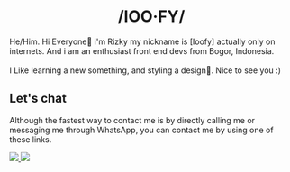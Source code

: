 <h1 align="middle">/IOO·FY/</h1>

<p> He/Him. Hi Everyone👋 i'm Rizky my nickname is [Ioofy] actually only on internets. And i am an enthusiast front end devs from Bogor, Indonesia.<br/><br/>I Like
    learning a new something, and styling a design💅. Nice to see you :)</p>

## Let's chat

Although the fastest way to contact me is by directly calling me or messaging me through WhatsApp, you can contact me by using one of these links.

<p>
        <a href="https://facebook.com/rizukyy27">
            <img src="https://img.shields.io/badge/Facebook-%231877F2.svg?style=for-the-badge&logo=Facebook&logoColor=white" />
        </a>
        <a href="mailto:mrizkyy027@gmail.com">
            <img src="https://img.shields.io/badge/Gmail-D14836?style=for-the-badge&logo=gmail&logoColor=white" />
        </a>
</p>
